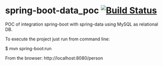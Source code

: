 # spring-boot-data_poc  [![Build Status](https://api.travis-ci.org/egch/spring-boot-data_poc.svg?branch=master)](https://api.travis-ci.org/egch/spring-boot-data_poc)
POC of integration spring-boot with spring-data using MySQL as relational DB.

To execute the project just run from command line:

$ mvn spring-boot:run

From the browser: http://localhost:8080/person
